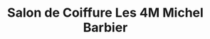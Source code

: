 ---
title: "Salon de Coiffure Les 4M Michel Barbier"
url: /cherbourg-en-cotentin/salon-de-coiffure-les-4m-michel-barbier/
shop: coiffeur
---